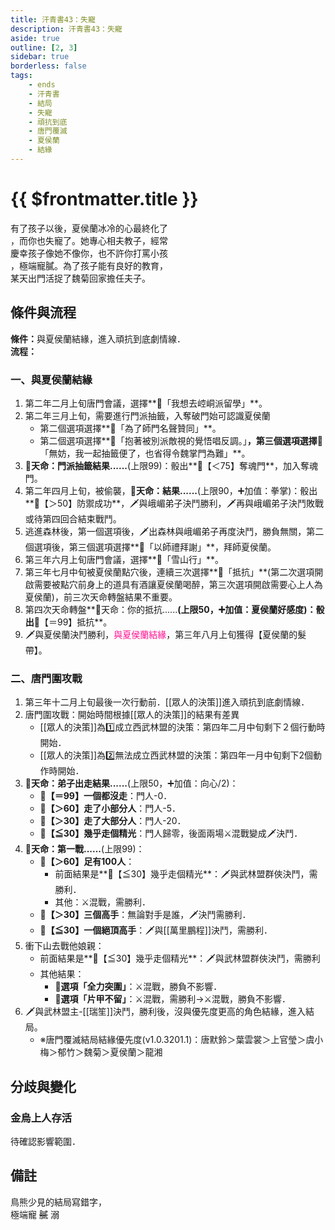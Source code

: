 ```yaml
---
title: 汗青書43：失寵
description: 汗青書43：失寵
aside: true
outline: [2, 3]
sidebar: true
borderless: false
tags:
    - ends
    - 汗青書
    - 結局
    - 失寵
    - 頑抗到底
    - 唐門覆滅
    - 夏侯蘭
    - 結緣
---
```


# {{ $frontmatter.title }}

<EndBackground no=43 title="失寵">
有了孩子以後，夏侯蘭冰冷的心最終化了<br>
，而你也失寵了。她專心相夫教子，經常<br>
慶幸孩子像她不像你，也不許你打罵小孩<br>
，極端寵膩。為了孩子能有良好的教育，<br>
某天出門活捉了魏菊回家擔任夫子。
</EndBackground>

## 條件與流程
<strong>條件：</strong>與<Girl5Icon>夏侯蘭</Girl5Icon>結緣，進入頑抗到底劇情線．<br>
**流程：**<br>

### 一、與夏侯蘭結緣
1. 第二年二月上旬唐門會議，選擇**📜「我想去崆峒派留學」**。
2. 第二年三月上旬，需要進行門派抽籤，入奪破門始可認識<Girl5Icon>夏侯蘭</Girl5Icon>
   + 第二個選項選擇**📖「為了師門名聲贊同」**。
   + 第二個選項選擇**📖「抱著被別派敵視的覺悟唱反調。」**，第三個選項選擇**📖「無妨，我一起抽籤便了，也省得令魏掌門為難」**。
3. **🎲天命：門派抽籤結果......**(上限99)：骰出**🧾【＜75】奪魂門**，加入奪魂門。
4. 第二年四月上旬，被偷襲，**🎲天命：結果......**(上限90，➕加值：拳掌)：骰出**🧾【＞50】防禦成功**，🗡️與峨嵋弟子決鬥勝利，🗡️再與峨嵋弟子決鬥敗戰或待第四回合結束戰鬥。
5. 逃進森林後，第一個選項後，🗡️出森林與峨嵋弟子再度決鬥，勝負無關，第二個選項後，第三個選項選擇**📖「以師禮拜謝」**，拜師<Girl5Icon>夏侯蘭</Girl5Icon>。
6. 第三年六月上旬唐門會議，選擇**📜「雪山行」**。
7. 第三年七月中旬被<Girl5Icon>夏侯蘭</Girl5Icon>點穴後，連續三次選擇**📖「抵抗」**(第二次選項開啟需要被點穴前身上的道具有酒讓<Girl5Icon>夏侯蘭</Girl5Icon>喝醉，第三次選項開啟需要心上人為<Girl5Icon>夏侯蘭</Girl5Icon>)，前三次天命轉盤結果不重要。
8. 第四次天命轉盤**🎲天命：你的抵抗......**(上限50，➕加值：<Girl5Icon>夏侯蘭</Girl5Icon>好感度)：骰出**🧾【＝99】抵抗**。
9. 🗡️與<Girl5Icon>夏侯蘭</Girl5Icon>決鬥勝利，<span style='color: #FF1493;'>與<Girl5Icon>夏侯蘭</Girl5Icon>結緣</span>，第三年八月上旬獲得【夏侯蘭的髮帶】。

### 二、唐門圍攻戰
1. 第三年十二月上旬最後一次行動前．[[眾人的決策]]進入頑抗到底劇情線．
2. 唐門圍攻戰：開始時間根據[[眾人的決策]]的結果有差異
   + [[眾人的決策]]為1️⃣成立西武林盟的決策：第四年二月中旬剩下２個行動時開始．
   + [[眾人的決策]]為2️⃣無法成立西武林盟的決策：第四年一月中旬剩下2個動作時開始．
3. **🎲天命：弟子出走結果......**(上限50，➕加值：向心/2)：
   + **🧾【＝99】一個都沒走**：門人-0．
   + **🧾【＞60】走了小部分人**：門人-5．
   + **🧾【＞30】走了大部分人**：門人-20．
   + **🧾【≦30】幾乎走個精光**：門人歸零，後面兩場⚔️混戰變成🗡️決鬥．
4. **🎲天命：第一戰......**(上限99)：
   + **🧾【＞60】足有100人**：
     + 前面結果是**🧾【≦30】幾乎走個精光**：🗡️與武林盟群俠決鬥，需勝利．
     + 其他：⚔️混戰，需勝利．
   + **🧾【＞30】三個高手**：無論對手是誰，🗡️決鬥需勝利．
   + **🧾【≦30】一個絕頂高手**：🗡️與[[萬里鵬程]]決鬥，需勝利．
5. 衝下山去戰他娘親：
   + 前面結果是**🧾【≦30】幾乎走個精光**：🗡️與武林盟群俠決鬥，需勝利
   + 其他結果：
     + **📖選項「全力突圍」**：⚔️混戰，勝負不影響．
     + **📖選項「片甲不留」**：⚔️混戰，需勝利→⚔️混戰，勝負不影響．
6. 🗡️與武林盟主-[[瑞笙]]決鬥，勝利後，沒與優先度更高的角色結緣，進入結局。
   + ※唐門覆滅結局結緣優先度(v1.0.3201.1)：<Girl0Icon>唐默鈴</Girl0Icon>＞<Girl2Icon>葉雲裳</Girl2Icon>＞<Girl4Icon>上官瑩</Girl4Icon>＞<Girl3Icon>虞小梅</Girl3Icon>＞<Girl6Icon>郁竹</Girl6Icon>＞<Girl7Icon>魏菊</Girl7Icon>＞<Girl5Icon>夏侯蘭</Girl5Icon>＞<Girl8Icon>龍湘</Girl8Icon>

## 分歧與變化

### 金烏上人存活
待確認影響範圍．

## 備註
鳥熊少見的結局寫錯字，  
極端寵 ~~膩~~ 溺 
